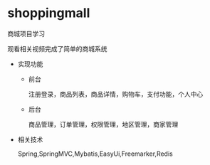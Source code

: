 # shoppingmall
商城项目学习

观看相关视频完成了简单的商城系统

* 实现功能
   * 前台
   
        注册登录，商品列表，商品详情，购物车，支付功能，个人中心
   * 后台
   
        商品管理，订单管理，权限管理，地区管理，商家管理
        
* 相关技术

   Spring,SpringMVC,Mybatis,EasyUi,Freemarker,Redis
